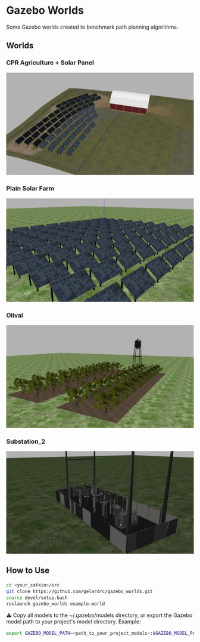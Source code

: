 # Gazebo Worlds

Some Gazebo worlds created to benchmark path planning algorithms.

## Worlds

### CPR Agriculture + Solar Panel
![CPR Agriculture + Solar Panel](https://github.com/gelardrc/gazebo_worlds/blob/main/img/worlds/solar_farm.jpg)

### Plain Solar Farm
![Plain Solar Farm](https://github.com/gelardrc/gazebo_worlds/blob/main/img/worlds/plain_solar_farm.jpg)

### Olival

![Olival](https://github.com/gelardrc/gazebo_worlds/blob/main/img/worlds/olival.jpg)

### Substation_2

![Substation_2](https://github.com/gelardrc/gazebo_worlds/blob/main/img/worlds/substation_2.jpg)



## How to Use

```bash
cd <your_catkin>/src
git clone https://github.com/gelardrc/gazebo_worlds.git
source devel/setup.bash
roslaunch gazebo_worlds example.world
```

⚠️ Copy all models to the ~/.gazebo/models directory, or export the Gazebo model path to your project's model directory. Example:

```bash
export GAZEBO_MODEL_PATH=<path_to_your_project_models>:$GAZEBO_MODEL_PATH
```
